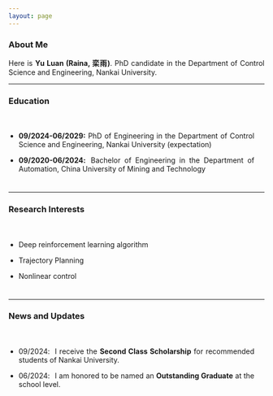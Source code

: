 ```yaml
---
layout: page
---
```


### About Me

<html>

<head>
<style>
p {
  text-align: justify;
}
span.thick {
  font-weight: bold;
}
</style>
</head>

<body>

<div>
  <p>Here is  <span class="thick">Yu Luan (Raina, 栾雨)</span>. PhD candidate in the Department of Control Science and Engineering, Nankai University.</p>
</div>

</body>
</html>

------

### Education

<style>
p {
  text-align: justify;
}
p.margin{
    margin-bottom: 5px;

}
span.thick {
  font-weight: bold;
}
ul {
  padding: 20px;
}
</style>

<body>
<ul>
<li><div><p class="margin"> <span class="thick">09/2024-06/2029:</span> PhD of Engineering in the Department of Control Science and Engineering, Nankai University (expectation)</p></div></li>
<li><div><p class="margin"> <span class="thick">09/2020-06/2024<h style="letter-spacing:10px">:</h></span>Bachelor of Engineering in the Department of Automation, China University of Mining and Technology </p></div></li>
</ul></body>


---

### Research Interests

<style>
p {
  text-align: justify;
}
p.margin{
    margin-bottom: 5px;

}
span.thick {
  font-weight: bold;
}
ul {
  padding: 20px;
}
</style>

<body>

<ul>
<li><div><p class="margin"> Deep reinforcement learning algorithm</p></div></li>
<li><div><p class="margin"> Trajectory Planning</p></div></li>
<li><div><p class="margin"> Nonlinear control</p></div></li>
</ul></body>

---

### News and Updates

<style>
p {
  text-align: justify;
}
p.margin{
    margin-bottom: 3px;
}
span.thick {
  font-weight: bold;
}
ul {
  padding: 20px;
}
</style>
<body>

<ul>
    <li><div><p class="margin">09/2024<h style="letter-spacing:10px">:</h>I receive the <span class="thick">Second Class Scholarship</span> for recommended students of Nankai University. </p></div></li>
    <li><div><p class="margin">06/2024<h style="letter-spacing:10px">:</h>I am honored to be named an <span class="thick">Outstanding Graduate</span> at the school level. </p></div></li>
</ul>

</body>

